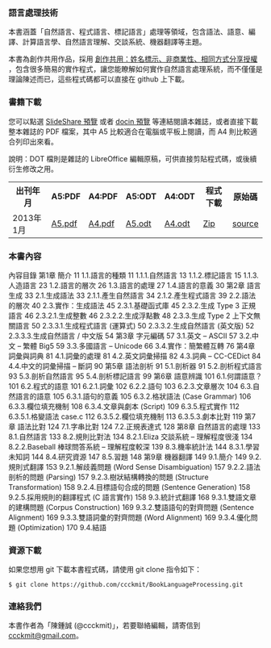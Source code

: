 ### 語言處理技術

本書涵蓋「自然語言、程式語言、標記語言」處理等領域，包含語法、語意、編譯、計算語言學、自然語言理解、交談系統、機器翻譯等主題。

本書為創作共用作品，採用 [創作共用：姓名標示、非商業性、相同方式分享授權] ，包含很多簡易的實作程式，讓您能瞭解如何實作自然語言處理系統，而不僅僅是理論陳述而已，這些程式碼都可以直接在 github 上下載。

### 書籍下載

您可以點選 [SlideShare 預覽] 或者 [docin 預覽] 等連結閱讀本雜誌，或者直接下載整本雜誌的 PDF 檔案，其中 A5 比較適合在電腦或平板上閱讀，而 A4 則比較適合列印出來看。

說明：DOT 檔則是雜誌的 LibreOffice 編輯原稿，可供直接剪貼程式碼，或後續衍生修改之用。

<center>
<table width="95%">
<tr><th>出刊年月</th><th>A5:PDF</th><th>A4:PDF</th><th>A5:ODT</th><th>A4:ODT</th><th>程式下載</th><th>原始碼</th></tr>
<tr><td>2013年1月</td>
<td><a href="https://github.com/programmermagazine/201301/blob/master/201301/ProgrammerMag201301A5.pdf?raw=true">A5.pdf</a></td>
<td><a href="https://github.com/programmermagazine/201301/blob/master/201301/ProgrammerMag201301A4.pdf?raw=true">A4.pdf</a></td>
<td><a href="https://github.com/programmermagazine/201301/blob/master/201301/ProgrammerMag201301A5.odt?raw=true">A5.odt</a></td>
<td><a href="https://github.com/programmermagazine/201301/blob/master/201301/ProgrammerMag201301A4.odt?raw=true">A4.odt</a></td>
<td><a href="https://github.com/programmermagazine/code201301/archive/master.zip">Zip</a></td>
<td><a href="https://github.com/programmermagazine/code201301/">source</a></td>
</tr>
</table>
</center>

### 本書內容
內容目錄
第1章 簡介	11
 1.1.語言的種類	11
 1.1.1.自然語言	13
 1.1.2.標記語言	15
 1.1.3.人造語言	23
 1.2.語言的層次	26
 1.3.語言的處理	27
 1.4.語言的意義	30
第2章 語言生成	33
 2.1.生成語法	33
 2.1.1.產生自然語言	34
 2.1.2.產生程式語言	39
 2.2.語法的層次	40
 2.3.實作：生成語法	45
 2.3.1.基礎函式庫	45
 2.3.2.生成 Type 3 正規語言	46
 2.3.2.1.生成整數	46
 2.3.2.2.生成浮點數	48
 2.3.3.生成 Type 2 上下文無關語言	50
 2.3.3.1.生成程式語言 (運算式)	50
 2.3.3.2.生成自然語言 (英文版)	52
 2.3.3.3.生成自然語言 / 中文版	54
第3章 字元編碼	57
 3.1.英文 – ASCII	57
 3.2.中文 – 繁體 Big5	59
 3.3.多國語言 – Unicode	66
 3.4.實作：簡繁體互轉	76
第4章 詞彙與詞典	81
 4.1.詞彙的處理	81
 4.2.英文詞彙掃描	82
 4.3.詞典 – CC-CEDict	84
 4.4.中文的詞彙掃描 – 斷詞	90
第5章 語法剖析	91
 5.1.剖析器	91
 5.2.剖析程式語言	93
 5.3.剖析自然語言	95
 5.4.剖析標記語言	99
第6章 語意辨識	101
 6.1.何謂語意？	101
 6.2.程式的語意	101
 6.2.1.詞彙	102
 6.2.2.語句	103
 6.2.3.文章層次	104
 6.3.自然語言的語意	105
 6.3.1.語句的意義	105
 6.3.2.格狀語法 (Case Grammar)	106
 6.3.3.欄位填充機制	108
 6.3.4.文章與劇本 (Script)	109
 6.3.5.程式實作	112
 6.3.5.1.格變語法 case.c	112
 6.3.5.2.欄位填充機制	113
 6.3.5.3.劇本比對	119
第7章 語法比對	124
 7.1.字串比對	124
 7.2.正規表達式	128
第8章 自然語言的處理	133
 8.1.自然語言	133
 8.2.規則比對法	134
 8.2.1.Eliza 交談系統 – 理解程度很淺	134
 8.2.2.Baseball 棒球問答系統 – 理解程度較深	139
 8.3.機率統計法	144
 8.3.1.學習未知詞	144
 8.4.研究資源	147
 8.5.習題	148
第9章 機器翻譯	149
 9.1.簡介	149
 9.2.規則式翻譯	153
 9.2.1.解歧義問題 (Word Sense Disambiguation) 	157
 9.2.2.語法剖析的問題 (Parsing)	157
 9.2.3.樹狀結構轉換的問題 (Structure Transformation)	158
 9.2.4.目標語句合成的問題 (Sentence Generation)	158
 9.2.5.採用規則的翻譯程式 (C 語言實作)	158
 9.3.統計式翻譯	168
 9.3.1.雙語文章的建構問題 (Corpus Construction)	169
 9.3.2.雙語語句的對齊問題 (Sentence Alignment)	169
 9.3.3.雙語詞彙的對齊問題 (Word Alignment)	169
 9.3.4.優化問題 (Optimization)	170
 9.4.結語

### 資源下載
如果您想用 git 下載本書程式碼，請使用 git clone 指令如下：

```
$ git clone https://github.com/ccckmit/BookLanguageProcessing.git
```

### 連絡我們
本書作者為「陳鍾誠 (@ccckmit)」，若要聯絡編輯，請寄信到 ccckmit@gmail.com。

[SlideShare 預覽]: http://www.slideshare.net/ccckmit/2013-1-15836437
[docin 預覽]: http://www.docin.com/p1-571105593.html
[創作共用：姓名標示、非商業性、相同方式分享授權]: http://creativecommons.org/licenses/by-nc-sa/3.0/tw/